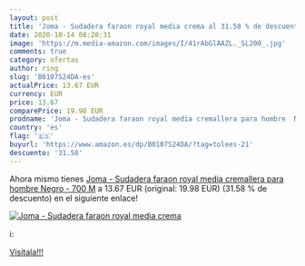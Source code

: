 ```yaml
---
layout: post
title: 'Joma - Sudadera faraon royal media crema al 31.58 % de descuento'
date: 2020-10-14 08:28:31
image: 'https://m.media-amazon.com/images/I/41rAbGlAAZL._SL200_.jpg'
comments: true
category: ofertas
author: ring
slug: 'B0107S24DA-es'
actualPrice: 13.67 EUR
currency: EUR
price: 13.67
comparePrice: 19.98 EUR
prodname: 'Joma - Sudadera faraon royal media cremallera para hombre  Negro - 700  M'
country: 'es'
flag: '🇪🇸'
buyurl: 'https://www.amazon.es/dp/B0107S24DA/?tag=tolees-21'
descuento: '31.58'
---
```


Ahora mismo tienes [Joma - Sudadera faraon royal media cremallera para hombre  Negro - 700  M](https://www.amazon.es/dp/B0107S24DA/?tag=tolees-21) a 13.67 EUR (original: 19.98 EUR) (31.58 %  de descuento) en el siguiente enlace!

[![Joma - Sudadera faraon royal media crema](https://m.media-amazon.com/images/I/41rAbGlAAZL._SL200_.jpg)](https://www.amazon.es/dp/B0107S24DA/?tag=tolees-21)

ℹ️:


[Visítala!!!](https://www.amazon.es/dp/B0107S24DA/?tag=tolees-21)
